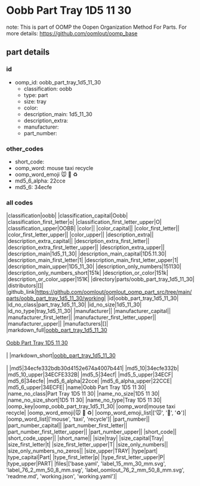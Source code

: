 # Oobb Part Tray 1D5 11 30  

note: This is part of OOMP the Oopen Organization Method For Parts. For more details: https://github.com/oomlout/oomp_base

##  part details





### id
* oomp_id: oobb_part_tray_1d5_11_30
  * classification: oobb
  * type: part
  * size: tray
  * color: 
  * description_main: 1d5_11_30
  * description_extra: 
  * manufacturer: 
  * part_number: 

### other_codes
* short_code: 
* oomp_word: mouse taxi recycle
* oomp_word_emoji :mouse: :taxi: :recycle:
* md5_6_alpha: 22cce
* md5_6: 34ecfe

### all codes 
|classification|oobb|
|classification_capital|Oobb|
|classification_first_letter|o|
|classification_first_letter_upper|O|
|classification_upper|OOBB|
|color||
|color_capital||
|color_first_letter||
|color_first_letter_upper||
|color_upper||
|description_extra||
|description_extra_capital||
|description_extra_first_letter||
|description_extra_first_letter_upper||
|description_extra_upper||
|description_main|1d5_11_30|
|description_main_capital|1D5.11.30|
|description_main_first_letter|1|
|description_main_first_letter_upper|1|
|description_main_upper|1D5_11_30|
|description_only_numbers|151130|
|description_only_numbers_short|151k|
|description_or_color|151k|
|description_or_color_upper|151K|
|directory|parts/oobb_part_tray_1d5_11_30|
|distributors|[]|
|github_link|https://github.com/oomlout/oomlout_oomp_part_src/tree/main/parts/oobb_part_tray_1d5_11_30/working|
|id|oobb_part_tray_1d5_11_30|
|id_no_class|part_tray_1d5_11_30|
|id_no_size|1d5_11_30|
|id_no_type|tray_1d5_11_30|
|manufacturer||
|manufacturer_capital||
|manufacturer_first_letter||
|manufacturer_first_letter_upper||
|manufacturer_upper||
|manufacturers|[]|
|markdown_full|[oobb_part_tray_1d5_11_30](https://github.com/oomlout/oomlout_oomp_part_src/tree/main/parts/oobb_part_tray_1d5_11_30/working)<br>[](https://github.com/oomlout/oomlout_oomp_part_src/tree/main/parts/oobb_part_tray_1d5_11_30/working)<br>[Oobb Part Tray 1D5 11 30](https://github.com/oomlout/oomlout_oomp_part_src/tree/main/parts/oobb_part_tray_1d5_11_30/working)<br><br>|
|markdown_short|[oobb_part_tray_1d5_11_30](https://github.com/oomlout/oomlout_oomp_part_src/tree/main/parts/oobb_part_tray_1d5_11_30/working)<br><br>|
|md5|34ecfe332bdb30d4152e674a4007b441|
|md5_10|34ecfe332b|
|md5_10_upper|34ECFE332B|
|md5_5|34ecf|
|md5_5_upper|34ECF|
|md5_6|34ecfe|
|md5_6_alpha|22cce|
|md5_6_alpha_upper|22CCE|
|md5_6_upper|34ECFE|
|name|Oobb Part Tray 1D5 11 30|
|name_no_class|Part Tray 1D5 11 30|
|name_no_size|1D5 11 30|
|name_no_size_short|1D5 11 30|
|name_no_type|Tray 1D5 11 30|
|oomp_key|oomp_oobb_part_tray_1d5_11_30|
|oomp_word|mouse taxi recycle|
|oomp_word_emoji|:mouse: :taxi: :recycle:|
|oomp_word_emoji_list|[':mouse:', ':taxi:', ':recycle:']|
|oomp_word_list|['mouse', 'taxi', 'recycle']|
|part_number||
|part_number_capital||
|part_number_first_letter||
|part_number_first_letter_upper||
|part_number_upper||
|short_code||
|short_code_upper||
|short_name||
|size|tray|
|size_capital|Tray|
|size_first_letter|t|
|size_first_letter_upper|T|
|size_only_numbers||
|size_only_numbers_no_zeros||
|size_upper|TRAY|
|type|part|
|type_capital|Part|
|type_first_letter|p|
|type_first_letter_upper|P|
|type_upper|PART|
|files|['base.yaml', 'label_15_mm_30_mm.svg', 'label_76_2_mm_50_8_mm.svg', 'label_oomlout_76_2_mm_50_8_mm.svg', 'readme.md', 'working.json', 'working.yaml']|
